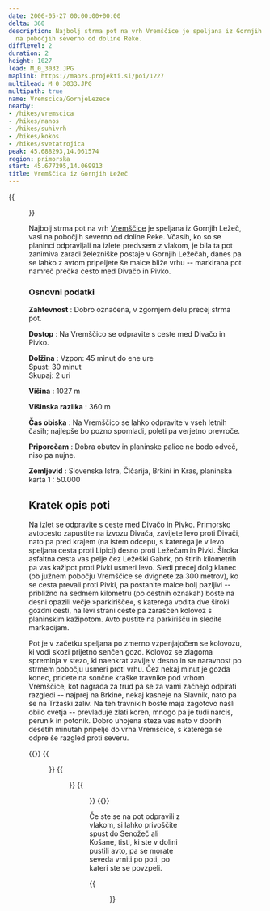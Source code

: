 ```yaml
---
date: 2006-05-27 00:00:00+00:00
delta: 360
description: Najbolj strma pot na vrh Vremščice je speljana iz Gornjih Ležeč, vasi
  na pobočjih severno od doline Reke.
difflevel: 2
duration: 2
height: 1027
lead: M_0_3032.JPG
maplink: https://mapzs.projekti.si/poi/1227
multilead: M_0_3033.JPG
multipath: true
name: Vremscica/GornjeLezece
nearby:
- /hikes/vremscica
- /hikes/nanos
- /hikes/suhivrh
- /hikes/kokos
- /hikes/svetatrojica
peak: 45.688293,14.061574
region: primorska
start: 45.677295,14.069913
title: Vremščica iz Gornjih Ležeč
---
```

{{<figure src="M_0_3032.JPG">}}

Najbolj strma pot na vrh [Vremščice](../) je speljana iz Gornjih Ležeč, vasi na pobočjih severno od doline Reke. Včasih, ko so se planinci odpravljali na izlete predvsem z vlakom, je bila ta pot zanimiva zaradi železniške postaje v Gornjih Ležečah, danes pa se lahko z avtom pripeljete še malce bliže vrhu -- markirana pot namreč prečka cesto med Divačo in Pivko.

### Osnovni podatki

**Zahtevnost**
:   Dobro označena, v zgornjem delu precej strma pot.

**Dostop**
:   Na Vremščico se odpravite s ceste med Divačo in Pivko.

**Dolžina**
:   Vzpon: 45 minut do ene ure\
    Spust: 30 minut\
    Skupaj: 2 uri

**Višina**
:   1027 m

**Višinska razlika**
:   360 m

**Čas obiska**
:   Na Vremščico se lahko odpravite v vseh letnih časih; najlepše bo pozno spomladi, poleti pa verjetno prevroče.

**Priporočam**
:   Dobra obutev in planinske palice ne bodo odveč, niso pa nujne.

**Zemljevid**
:   Slovenska Istra, Čičarija, Brkini in Kras, planinska karta 1 : 50.000

Kratek opis poti
----------------

Na izlet se odpravite s ceste med Divačo in Pivko. Primorsko avtocesto zapustite na izvozu Divača, zavijete levo proti Divači, nato pa pred krajem (na istem odcepu, s katerega je v levo speljana cesta proti Lipici) desno proti Ležečam in Pivki. Široka asfaltna cesta vas pelje čez Ležeški Gabrk, po štirih kilometrih pa vas kažipot proti Pivki usmeri levo. Sledi precej dolg klanec (ob južnem pobočju Vremščice se dvignete za 300 metrov), ko se cesta prevali proti Pivki, pa postanite malce bolj pazljivi -- približno na sedmem kilometru (po cestnih oznakah) boste na desni opazili večje »parkirišče«, s katerega vodita dve široki gozdni cesti, na levi strani ceste pa zaraščen kolovoz s planinskim kažipotom. Avto pustite na parkirišču in sledite markacijam.

Pot je v začetku speljana po zmerno vzpenjajočem se kolovozu, ki vodi skozi prijetno senčen gozd. Kolovoz se zlagoma spreminja v stezo, ki naenkrat zavije v desno in se naravnost po strmem pobočju usmeri proti vrhu. Čez nekaj minut je gozda konec, pridete na sončne kraške travnike pod vrhom Vremščice, kot nagrada za trud pa se za vami začnejo odpirati razgledi -- najprej na Brkine, nekaj kasneje na Slavnik, nato pa še na Tržaški zaliv. Na teh travnikih boste maja zagotovo našli obilo cvetja -- prevladuje zlati koren, mnogo pa je tudi narcis, perunik in potonik. Dobro uhojena steza vas nato v dobrih desetih minutah pripelje do vrha Vremščice, s katerega se odpre še razgled proti severu.

{{<gallery>}}
{{<figure src="M_0_3033.JPG">}}
{{<figure src="M_0_3034.JPG">}}
{{<figure src="M_0_3037.JPG">}}
{{</gallery>}}

Če ste se na pot odpravili z vlakom, si lahko privoščite spust do Senožeč ali Košane, tisti, ki ste v dolini pustili avto, pa se morate seveda vrniti po poti, po kateri ste se povzpeli.

{{<figure src="mapgps.jpg" caption="Zemljevid poti">}}
